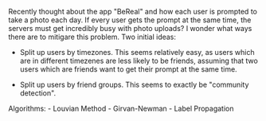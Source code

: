 Recently thought about the app "BeReal" and how each user is prompted to take a photo each day. If every user gets the prompt at the same time, the servers must get incredibly busy with photo uploads? I wonder what ways there are to mitigare this problem. Two initial ideas:

- Split up users by timezones. This seems relatively easy, as users which are in different timezenes are less likely to be friends, assuming that two users which are friends want to get their prompt at the same time.

- Split up users by friend groups. This seems to exactly be "community detection".

Algorithms:
	- Louvian Method
	- Girvan-Newman
	- Label Propagation
